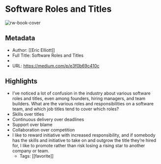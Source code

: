 # Software Roles and Titles

![rw-book-cover](https://readwise-assets.s3.amazonaws.com/static/images/article4.6bc1851654a0.png)

## Metadata
- Author: [[Eric Elliott]]
- Full Title: Software Roles and Titles
- 
- URL: https://medium.com/p/e3f0b69c410c

## Highlights
- I’ve noticed a lot of confusion in the industry about various software roles and titles, even among founders, hiring managers, and team builders. What are the various roles and responsibilities on a software team, and which job titles tend to cover which roles?
- Skills over titles
- Continuous delivery over deadlines
- Support over blame
- Collaboration over competition
- I like to reward initiative with increased responsibility, and if somebody has the skills and initiative to take on and outgrow the title they’re hired for, I like to promote rather than risk losing a rising star to another company or team.
    - Tags: [[favorite]] 
